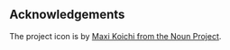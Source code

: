 ## Acknowledgements

The project icon is by [Maxi Koichi from the Noun Project](docs/icon/README.md).